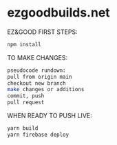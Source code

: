 # ezgoodbuilds.net



EZ&GOOD FIRST STEPS:
```bash
npm install
```

TO MAKE CHANGES:
```bash
pseudocode rundown:
pull from origin main
checkout new branch
make changes or additions
commit, push
pull request
```

WHEN READY TO PUSH LIVE:
```bash
yarn build
yarn firebase deploy
```
